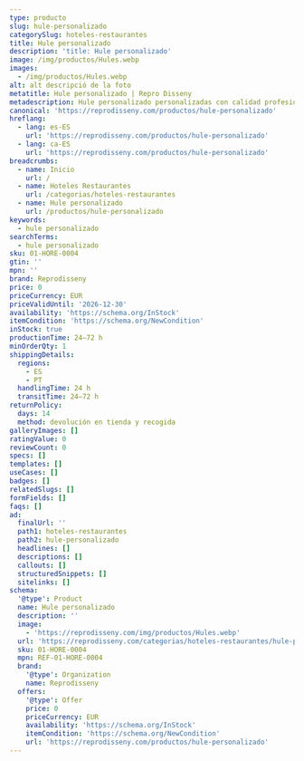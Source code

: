 ```yaml
---
type: producto
slug: hule-personalizado
categorySlug: hoteles-restaurantes
title: Hule personalizado
description: 'title: Hule personalizado'
image: /img/productos/Hules.webp
images:
  - /img/productos/Hules.webp
alt: alt descripció de la foto
metatitle: Hule personalizado | Repro Disseny
metadescription: Hule personalizado personalizadas con calidad profesional en Cataluña.
canonical: 'https://reprodisseny.com/productos/hule-personalizado'
hreflang:
  - lang: es-ES
    url: 'https://reprodisseny.com/productos/hule-personalizado'
  - lang: ca-ES
    url: 'https://reprodisseny.com/productos/hule-personalizado'
breadcrumbs:
  - name: Inicio
    url: /
  - name: Hoteles Restaurantes
    url: /categorias/hoteles-restaurantes
  - name: Hule personalizado
    url: /productos/hule-personalizado
keywords:
  - hule personalizado
searchTerms:
  - hule personalizado
sku: 01-HORE-0004
gtin: ''
mpn: ''
brand: Reprodisseny
price: 0
priceCurrency: EUR
priceValidUntil: '2026-12-30'
availability: 'https://schema.org/InStock'
itemCondition: 'https://schema.org/NewCondition'
inStock: true
productionTime: 24–72 h
minOrderQty: 1
shippingDetails:
  regions:
    - ES
    - PT
  handlingTime: 24 h
  transitTime: 24–72 h
returnPolicy:
  days: 14
  method: devolución en tienda y recogida
galleryImages: []
ratingValue: 0
reviewCount: 0
specs: []
templates: []
useCases: []
badges: []
relatedSlugs: []
formFields: []
faqs: []
ad:
  finalUrl: ''
  path1: hoteles-restaurantes
  path2: hule-personalizado
  headlines: []
  descriptions: []
  callouts: []
  structuredSnippets: []
  sitelinks: []
schema:
  '@type': Product
  name: Hule personalizado
  description: ''
  image:
    - 'https://reprodisseny.com/img/productos/Hules.webp'
  url: 'https://reprodisseny.com/categorias/hoteles-restaurantes/hule-personalizado'
  sku: 01-HORE-0004
  mpn: REF-01-HORE-0004
  brand:
    '@type': Organization
    name: Reprodisseny
  offers:
    '@type': Offer
    price: 0
    priceCurrency: EUR
    availability: 'https://schema.org/InStock'
    itemCondition: 'https://schema.org/NewCondition'
    url: 'https://reprodisseny.com/productos/hule-personalizado'
---
```


